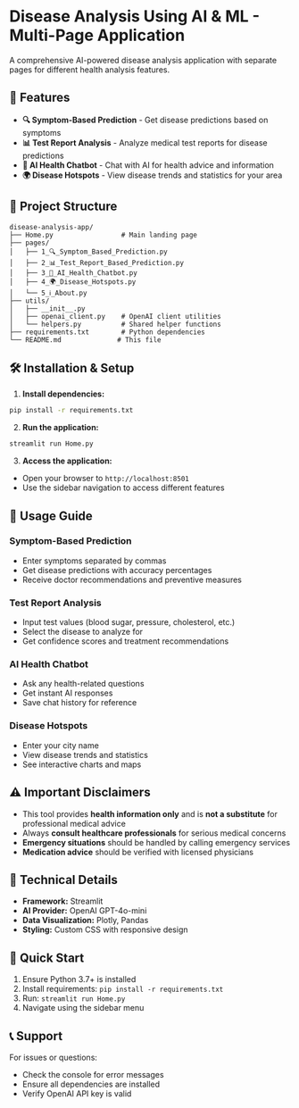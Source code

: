 # Disease Analysis Using AI & ML - Multi-Page Application

A comprehensive AI-powered disease analysis application with separate pages for different health analysis features.

## 🚀 Features

- **🔍 Symptom-Based Prediction** - Get disease predictions based on symptoms
- **📊 Test Report Analysis** - Analyze medical test reports for disease predictions  
- **🧠 AI Health Chatbot** - Chat with AI for health advice and information
- **🌍 Disease Hotspots** - View disease trends and statistics for your area

## 📁 Project Structure

```
disease-analysis-app/
├── Home.py                 # Main landing page
├── pages/
│   ├── 1_🔍_Symptom_Based_Prediction.py
│   ├── 2_📊_Test_Report_Based_Prediction.py
│   ├── 3_🧠_AI_Health_Chatbot.py
│   ├── 4_🌍_Disease_Hotspots.py
│   └── 5_ℹ️_About.py
├── utils/
│   ├── __init__.py
│   ├── openai_client.py    # OpenAI client utilities
│   └── helpers.py          # Shared helper functions
├── requirements.txt        # Python dependencies
└── README.md              # This file
```

## 🛠️ Installation & Setup

1. **Install dependencies:**
```bash
pip install -r requirements.txt
```

2. **Run the application:**
```bash
streamlit run Home.py
```

3. **Access the application:**
- Open your browser to `http://localhost:8501`
- Use the sidebar navigation to access different features

## 🎯 Usage Guide

### Symptom-Based Prediction
- Enter symptoms separated by commas
- Get disease predictions with accuracy percentages
- Receive doctor recommendations and preventive measures

### Test Report Analysis  
- Input test values (blood sugar, pressure, cholesterol, etc.)
- Select the disease to analyze for
- Get confidence scores and treatment recommendations

### AI Health Chatbot
- Ask any health-related questions
- Get instant AI responses
- Save chat history for reference

### Disease Hotspots
- Enter your city name
- View disease trends and statistics
- See interactive charts and maps

## ⚠️ Important Disclaimers

- This tool provides **health information only** and is **not a substitute** for professional medical advice
- Always **consult healthcare professionals** for serious medical concerns
- **Emergency situations** should be handled by calling emergency services
- **Medication advice** should be verified with licensed physicians

## 🔧 Technical Details

- **Framework:** Streamlit
- **AI Provider:** OpenAI GPT-4o-mini
- **Data Visualization:** Plotly, Pandas
- **Styling:** Custom CSS with responsive design

## 🚀 Quick Start

1. Ensure Python 3.7+ is installed
2. Install requirements: `pip install -r requirements.txt`
3. Run: `streamlit run Home.py`
4. Navigate using the sidebar menu

## 📞 Support

For issues or questions:
- Check the console for error messages
- Ensure all dependencies are installed
- Verify OpenAI API key is valid

